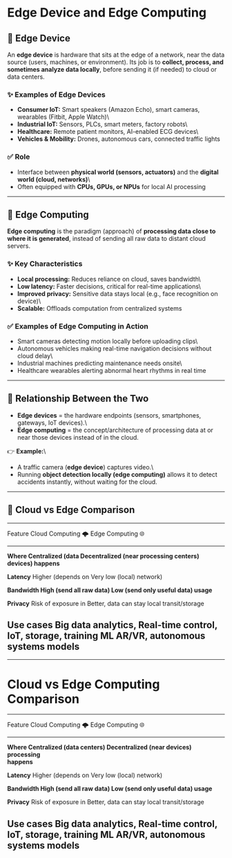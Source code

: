 # Edge Device and Edge Computing

## 🔹 Edge Device

An **edge device** is hardware that sits at the edge of a network, near
the data source (users, machines, or environment). Its job is to
**collect, process, and sometimes analyze data locally**, before sending
it (if needed) to cloud or data centers.

### ✨ Examples of Edge Devices

-   **Consumer IoT:** Smart speakers (Amazon Echo), smart cameras,
    wearables (Fitbit, Apple Watch)\
-   **Industrial IoT:** Sensors, PLCs, smart meters, factory robots\
-   **Healthcare:** Remote patient monitors, AI-enabled ECG devices\
-   **Vehicles & Mobility:** Drones, autonomous cars, connected traffic
    lights

### ✅ Role

-   Interface between **physical world (sensors, actuators)** and the
    **digital world (cloud, networks)**\
-   Often equipped with **CPUs, GPUs, or NPUs** for local AI processing

------------------------------------------------------------------------

## 🔹 Edge Computing

**Edge computing** is the paradigm (approach) of **processing data close
to where it is generated**, instead of sending all raw data to distant
cloud servers.

### ✨ Key Characteristics

-   **Local processing:** Reduces reliance on cloud, saves bandwidth\
-   **Low latency:** Faster decisions, critical for real-time
    applications\
-   **Improved privacy:** Sensitive data stays local (e.g., face
    recognition on device)\
-   **Scalable:** Offloads computation from centralized systems

### ✅ Examples of Edge Computing in Action

-   Smart cameras detecting motion locally before uploading clips\
-   Autonomous vehicles making real-time navigation decisions without
    cloud delay\
-   Industrial machines predicting maintenance needs onsite\
-   Healthcare wearables alerting abnormal heart rhythms in real time

------------------------------------------------------------------------

## 🔹 Relationship Between the Two

-   **Edge devices** = the hardware endpoints (sensors, smartphones,
    gateways, IoT devices).\
-   **Edge computing** = the concept/architecture of processing data at
    or near those devices instead of in the cloud.

👉 **Example:**\
- A traffic camera (**edge device**) captures video.\
- Running **object detection locally (edge computing)** allows it to
detect accidents instantly, without waiting for the cloud.

------------------------------------------------------------------------

## 🔹 Cloud vs Edge Comparison

  -----------------------------------------------------------------------
  Feature           Cloud Computing 🌩️        Edge Computing 🌐
  ----------------- ------------------------- ---------------------------
  **Where           Centralized (data         Decentralized (near
  processing        centers)                  devices)
  happens**                                   

  **Latency**       Higher (depends on        Very low (local)
                    network)                  

  **Bandwidth       High (send all raw data)  Low (send only useful data)
  usage**                                     

  **Privacy**       Risk of exposure in       Better, data can stay local
                    transit/storage           

  **Use cases**     Big data analytics,       Real-time control, IoT,
                    storage, training ML      AR/VR, autonomous systems
                    models                    
  -----------------------------------------------------------------------

------------------------------------------------------------------------

# Cloud vs Edge Computing Comparison

  ------------------------------------------------------------------------
  Feature          Cloud Computing 🌩️         Edge Computing 🌐
  ---------------- -------------------------- ----------------------------
  **Where          Centralized (data centers) Decentralized (near devices)
  processing                                  
  happens**                                   

  **Latency**      Higher (depends on         Very low (local)
                   network)                   

  **Bandwidth      High (send all raw data)   Low (send only useful data)
  usage**                                     

  **Privacy**      Risk of exposure in        Better, data can stay local
                   transit/storage            

  **Use cases**    Big data analytics,        Real-time control, IoT,
                   storage, training ML       AR/VR, autonomous systems
                   models                     
  ------------------------------------------------------------------------

